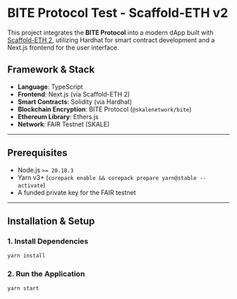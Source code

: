 # BITE Protocol Test - Scaffold-ETH v2

This project integrates the **BITE Protocol** into a modern dApp built with [Scaffold-ETH 2](https://github.com/scaffold-eth/scaffold-eth-2), utilizing Hardhat for smart contract development and a Next.js frontend for the user interface.

## Framework & Stack

- **Language**: TypeScript
- **Frontend**: Next.js (via Scaffold-ETH 2)
- **Smart Contracts**: Solidity (via Hardhat)
- **Blockchain Encryption**: BITE Protocol (`@skalenetwork/bite`)
- **Ethereum Library**: Ethers.js
- **Network**: FAIR Testnet (SKALE)

---

## Prerequisites

- Node.js `>= 20.18.3`
- Yarn v3+ (`corepack enable && corepack prepare yarn@stable --activate`)
- A funded private key for the FAIR testnet

---

## Installation & Setup

### 1. Install Dependencies
```bash
yarn install
```

### 2. Run the Application
```bash
yarn start
```
